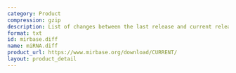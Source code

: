 ```yaml
---
category: Product
compression: gzip
description: List of changes between the last release and current release
format: txt
id: mirbase.diff
name: miRNA.diff
product_url: https://www.mirbase.org/download/CURRENT/
layout: product_detail
---
```

